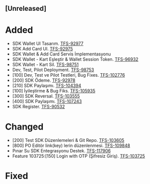 ## [Unreleased]
# Added

- SDK Wallet UI Tasarım. [TFS-92977](http://192.168.100.209:8080/tfs/MultinetCollection/Prj%20-%20İsfanbul/_workitems#_a=edit&id=92977)
- SDK Add Card UI. [TFS-92975](http://192.168.100.209:8080/tfs/MultinetCollection/Prj%20-%20İsfanbul/_workitems#_a=edit&id=92975)
- SDK Wallet & Add Card Servis İmplementasyonu
- SDK Wallet - Kart Eşleştir & Wallet Session Token. [TFS-96932](http://192.168.100.209:8080/tfs/MultinetCollection/Prj%20-%20İsfanbul/_workitems#_a=edit&id=96932)
- SDK Wallet - Kart Sil. [TFS-98751](http://192.168.100.209:8080/tfs/MultinetCollection/Prj%20-%20İsfanbul/_workitems#_a=edit&id=98751)
- Dev, Test, Pilot Deployment. [TFS-98753](http://192.168.100.209:8080/tfs/MultinetCollection/Prj%20-%20İsfanbul/_workitems#_a=edit&id=98753)
- [100] Dev, Test ve Pilot Testleri, Bug Fixes. [TFS-102776](http://192.168.100.209:8080/tfs/MultinetCollection/Prj%20-%20İsfanbul/_workitems#_a=edit&id=102776)
- [200] SDK Ödeme. [TFS-92978](http://192.168.100.209:8080/tfs/MultinetCollection/Prj%20-%20İsfanbul/_workitems#_a=edit&id=92978)
- [210] SDK Paylaşımı. [TFS-104394](http://192.168.100.209:8080/tfs/MultinetCollection/Prj%20-%20İsfanbul/_workitems#_a=edit&id=104394)
- [100] İyileştirme & Bug Fiks. [TFS-105935](http://192.168.100.209:8080/tfs/MultinetCollection/Prj%20-%20İsfanbul/_workitems#_a=edit&id=105935)
- [300] SDK Reversal. [TFS-103555](http://isttfs02:8080/tfs/MultinetCollection/Prj%20-%20İsfanbul/_workitems#_a=edit&id=103555)
- [400] SDK Paylaşımı. [TFS-107243](http://192.168.100.209:8080/tfs/MultinetCollection/Prj%20-%20İsfanbul/_workitems#_a=edit&id=107243)
- SDK Register. [TFS-90532](http://192.168.100.209:8080/tfs/MultinetCollection/Prj%20-%20%C4%B0sfanbul/_workitems#_a=edit&id=90532)

# Changed

- [200] Test SDK Düzenlemeleri & Git Repo. [TFS-103605](http://192.168.100.209:8080/tfs/MultinetCollection/Prj%20-%20İsfanbul/_workitems#_a=edit&id=103605)
- [800] PO Editör link(key) lerin düzenlenmesi. [TFS-109848](http://192.168.100.209:8080/tfs/MultinetCollection/Prj%20-%20İsfanbul/_workitems#_a=edit&id=109848)
- Pınar Su SDK Entegrasyonu Destek. [TFS-117906](http://192.168.100.209:8080/tfs/MultinetCollection/Prj%20-%20%C4%B0sfanbul/_workitems#_a=edit&id=117906)
- Feature 103725:[150] Login with OTP (Şifresiz Giriş). [TFS-103725](http://192.168.100.209:8080/tfs/MultinetCollection/Prj%20-%20%C4%B0sfanbul/_workitems#_a=edit&id=103725)

# Fixed

